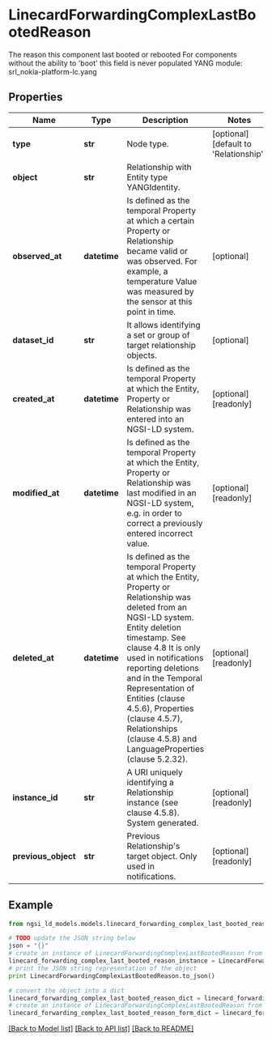 # LinecardForwardingComplexLastBootedReason

The reason this component last booted or rebooted  For components without the ability to 'boot' this field is never populated  YANG module: srl_nokia-platform-lc.yang 

## Properties

Name | Type | Description | Notes
------------ | ------------- | ------------- | -------------
**type** | **str** | Node type.  | [optional] [default to 'Relationship']
**object** | **str** | Relationship with Entity type YANGIdentity. | 
**observed_at** | **datetime** | Is defined as the temporal Property at which a certain Property or Relationship became valid or was observed. For example, a temperature Value was measured by the sensor at this point in time.  | [optional] 
**dataset_id** | **str** | It allows identifying a set or group of target relationship objects.  | [optional] 
**created_at** | **datetime** | Is defined as the temporal Property at which the Entity, Property or Relationship was entered into an NGSI-LD system.  | [optional] [readonly] 
**modified_at** | **datetime** | Is defined as the temporal Property at which the Entity, Property or Relationship was last modified in an NGSI-LD system, e.g. in order to correct a previously entered incorrect value.  | [optional] [readonly] 
**deleted_at** | **datetime** | Is defined as the temporal Property at which the Entity, Property or Relationship was deleted from an NGSI-LD system.  Entity deletion timestamp. See clause 4.8 It is only used in notifications reporting deletions and in the Temporal Representation of Entities (clause 4.5.6), Properties (clause 4.5.7), Relationships (clause 4.5.8) and LanguageProperties (clause 5.2.32).  | [optional] [readonly] 
**instance_id** | **str** | A URI uniquely identifying a Relationship instance (see clause 4.5.8). System generated.  | [optional] [readonly] 
**previous_object** | **str** | Previous Relationship&#39;s target object. Only used in notifications.  | [optional] [readonly] 

## Example

```python
from ngsi_ld_models.models.linecard_forwarding_complex_last_booted_reason import LinecardForwardingComplexLastBootedReason

# TODO update the JSON string below
json = "{}"
# create an instance of LinecardForwardingComplexLastBootedReason from a JSON string
linecard_forwarding_complex_last_booted_reason_instance = LinecardForwardingComplexLastBootedReason.from_json(json)
# print the JSON string representation of the object
print LinecardForwardingComplexLastBootedReason.to_json()

# convert the object into a dict
linecard_forwarding_complex_last_booted_reason_dict = linecard_forwarding_complex_last_booted_reason_instance.to_dict()
# create an instance of LinecardForwardingComplexLastBootedReason from a dict
linecard_forwarding_complex_last_booted_reason_form_dict = linecard_forwarding_complex_last_booted_reason.from_dict(linecard_forwarding_complex_last_booted_reason_dict)
```
[[Back to Model list]](../README.md#documentation-for-models) [[Back to API list]](../README.md#documentation-for-api-endpoints) [[Back to README]](../README.md)


